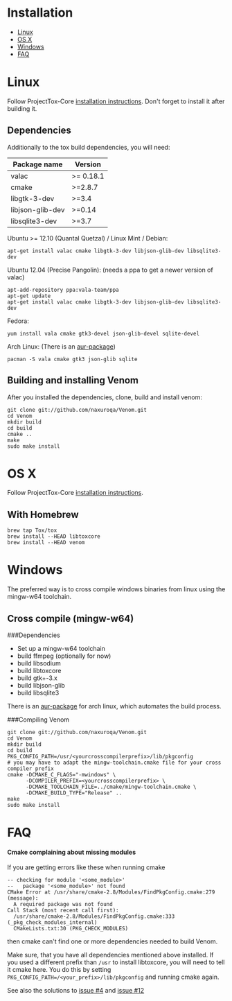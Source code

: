 Installation
============
- [Linux](#linux)
- [OS X](#os-x)
- [Windows](#windows)
- [FAQ](#faq)

Linux
=====

Follow ProjectTox-Core [installation instructions](https://github.com/irungentoo/ProjectTox-Core/blob/master/INSTALL.md#linux).
Don't forget to install it after building it.

Dependencies
------------

Additionally to the tox build dependencies, you will need:

| Package name     | Version   |
|------------------|-----------|
| valac            | >= 0.18.1 |
| cmake            | >=2.8.7   |
| libgtk-3-dev     | >=3.4     |
| libjson-glib-dev | >=0.14    |
| libsqlite3-dev   | >=3.7     |


Ubuntu >= 12.10 (Quantal Quetzal) / Linux Mint / Debian:

    apt-get install valac cmake libgtk-3-dev libjson-glib-dev libsqlite3-dev

Ubuntu 12.04 (Precise Pangolin): (needs a ppa to get a newer version of valac)

    apt-add-repository ppa:vala-team/ppa
    apt-get update
    apt-get install valac cmake libgtk-3-dev libjson-glib-dev libsqlite3-dev

Fedora:

    yum install vala cmake gtk3-devel json-glib-devel sqlite-devel

Arch Linux: (There is an [aur-package](https://aur.archlinux.org/packages/venom-git))

    pacman -S vala cmake gtk3 json-glib sqlite

Building and installing Venom
-----------------------------

After you installed the dependencies, clone, build and install venom:

    git clone git://github.com/naxuroqa/Venom.git
    cd Venom
    mkdir build
    cd build
    cmake ..
    make
    sudo make install

OS X
====

Follow ProjectTox-Core [installation instructions](https://github.com/irungentoo/ProjectTox-Core/blob/master/INSTALL.md#os-x).

With Homebrew
-------------

    brew tap Tox/tox
    brew install --HEAD libtoxcore
    brew install --HEAD venom

Windows
=======

The preferred way is to cross compile windows binaries from linux using the mingw-w64 toolchain.

Cross compile (mingw-w64)
-------------------------

###Dependencies
* Set up a mingw-w64 toolchain
* build ffmpeg (optionally for now)
* build libsodium
* build libtoxcore
* build gtk+-3.x
* build libjson-glib
* build libsqlite3

There is an [aur-package](https://aur.archlinux.org/packages/mingw-w64-venom-git) for arch linux, which automates the build process.

###Compiling Venom

    git clone git://github.com/naxuroqa/Venom.git
    cd Venom
    mkdir build
    cd build
    PKG_CONFIG_PATH=/usr/<yourcrosscompilerprefix>/lib/pkgconfig
    # you may have to adapt the mingw-toolchain.cmake file for your cross compiler prefix
    cmake -DCMAKE_C_FLAGS="-mwindows" \
          -DCOMPILER_PREFIX=<yourcrosscompilerprefix> \
          -DCMAKE_TOOLCHAIN_FILE=../cmake/mingw-toolchain.cmake \
          -DCMAKE_BUILD_TYPE="Release" ..
    make
    sudo make install

FAQ
===
#### Cmake complaining about missing modules
If you are getting errors like these when running cmake

    -- checking for module '<some_module>'
    --   package '<some_module>' not found
    CMake Error at /usr/share/cmake-2.8/Modules/FindPkgConfig.cmake:279 (message):
      A required package was not found
    Call Stack (most recent call first):
      /usr/share/cmake-2.8/Modules/FindPkgConfig.cmake:333 (_pkg_check_modules_internal)
      CMakeLists.txt:30 (PKG_CHECK_MODULES)

then cmake can't find one or more dependencies needed to build Venom.

Make sure, that you have all dependencies mentioned above installed.
If you used a different prefix than ``/usr`` to install libtoxcore, you will need to tell it cmake here.
You do this by setting ``PKG_CONFIG_PATH=/<your_prefix>/lib/pkgconfig`` and running cmake again.

See also the solutions to [issue #4](https://github.com/naxuroqa/Venom/issues/4) and [issue #12](https://github.com/naxuroqa/Venom/issues/12)
